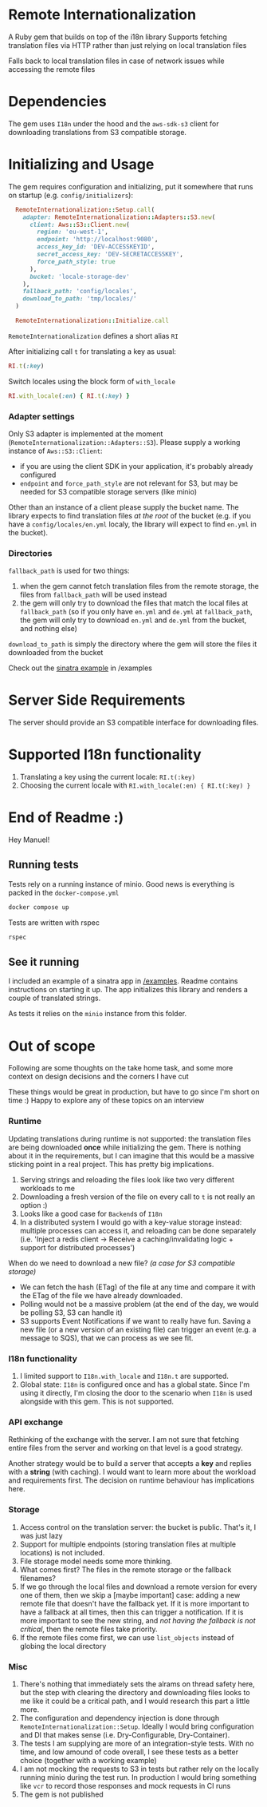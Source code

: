# Remote Internationalization

A Ruby gem that builds on top of the i18n library
Supports fetching translation files via HTTP rather than just relying on local translation files

Falls back to local translation files in case of network issues while accessing the remote files 

# Dependencies

The gem uses `I18n` under the hood and the `aws-sdk-s3` client for downloading translations from S3 compatible storage.

# Initializing and Usage

The gem requires configuration and initializing, put it somewhere that runs on startup (e.g. `config/initializers`):

```ruby
  RemoteInternationalization::Setup.call(
    adapter: RemoteInternationalization::Adapters::S3.new(
      client: Aws::S3::Client.new(
        region: 'eu-west-1',
        endpoint: 'http://localhost:9080',
        access_key_id: 'DEV-ACCESSKEYID',
        secret_access_key: 'DEV-SECRETACCESSKEY',
        force_path_style: true
      ),
      bucket: 'locale-storage-dev'
    ),
    fallback_path: 'config/locales',
    download_to_path: 'tmp/locales/'
  )

  RemoteInternationalization::Initialize.call
```

`RemoteInternationalization` defines a short alias `RI`

After initializing call `t` for translating a key as usual:
```ruby
RI.t(:key)
```

Switch locales using the block form of `with_locale`
```ruby
RI.with_locale(:en) { RI.t(:key) }
```

### Adapter settings

Only S3 adapter is implemented at the moment (`RemoteInternationalization::Adapters::S3`). Please supply a working instance of `Aws::S3::Client`:
- if you are using the client SDK in your application, it's probably already configured
- `endpoint` and `force_path_style` are not relevant for S3, but may be needed for S3 compatible storage servers (like minio)

Other than an instance of a client please supply the bucket name. The library expects to find translation files *at the root* of the bucket (e.g. if you have a `config/locales/en.yml` localy, the library will expect to find `en.yml` in the bucket).

### Directories

`fallback_path` is used for two things:
  1. when the gem cannot fetch translation files from the remote storage, the files from `fallback_path` will be used instead
  1. the gem will only try to download the files that match the local files at `fallback_path` (so if you only have `en.yml` and `de.yml` at `fallback_path`, the gem will only try to download `en.yml` and `de.yml` from the bucket, and nothing else)

`download_to_path` is simply the directory where the gem will store the files it downloaded from the bucket

Check out the [sinatra example](/examples/sinatra) in /examples

# Server Side Requirements

The server should provide an S3 compatible interface for downloading files.

# Supported I18n functionality

1. Translating a key using the current locale: `RI.t(:key)`
1. Choosing the current locale with `RI.with_locale(:en) { RI.t(:key) }`

# End of Readme :) 

Hey Manuel!

## Running tests

Tests rely on a running instance of minio. Good news is everything is packed in the `docker-compose.yml`
```bash
docker compose up
```

Tests are written with rspec
```bash
rspec
```

## See it running

I included an example of a sinatra app in [/examples](/examples/sinatra). Readme contains instructions on starting it up.
The app initializes this library and renders a couple of translated strings.

As tests it relies on the `minio` instance from this folder.

# Out of scope

Following are some thoughts on the take home task, and some more context on design decisions and the corners I have cut

These things would be great in production, but have to go since I'm short on time :)
Happy to explore any of these topics on an interview 

### Runtime

Updating translations during runtime is not supported: the translation files are being downloaded **once** while initializing the gem. There is nothing about it in the requirements, but I can imagine that this would be a massive sticking point in a real project. This has pretty big implications.
  1. Serving strings and reloading the files look like two very different workloads to me
  1. Downloading a fresh version of the file on every call to `t` is not really an option :)
  1. Looks like a good case for `Backend`s of `I18n`
  1. In a distributed system I would go with a key-value storage instead: multiple processes can access it, and reloading can be done separately (i.e. 'Inject a redis client -> Receive a caching/invalidating logic + support for distributed processes')

When do we need to download a new file? *(a case for S3 compatible storage)*
- We can fetch the hash (ETag) of the file at any time and compare it with the ETag of the file we have already downloaded.
- Polling would not be a massive problem (at the end of the day, we would be polling S3, S3 can handle it)
- S3 supports Event Notifications if we want to really have fun. Saving a new file (or a new version of an existing file) can trigger an event (e.g. a message to SQS), that we can process as we see fit. 

### I18n functionality

1. I limited support to  `I18n.with_locale` and `I18n.t` are supported.
1. Global state: `I18n` is configured once and has a global state. Since I'm using it directly, I'm closing the door to the scenario when `I18n` is used alongside with this gem. This is not supported.

### API exchange

Rethinking of the exchange with the server. I am not sure that fetching entire files from the server and working on that level is a good strategy.

Another strategy would be to build a server that accepts a **key** and replies with a **string** (with caching). I would want to learn more about the workload and requirements first. The decision on runtime behaviour has implications here.

### Storage

1. Access control on the translation server: the bucket is public. That's it, I was just lazy
1. Support for multiple endpoints (storing translation files at multiple locations) is not included.
1. File storage model needs some more thinking.
  1. What comes first? The files in the remote storage or the fallback filenames?
  1. If we go through the local files and download a remote version for every one of them, then we skip a [maybe important] case: adding a new remote file that doesn't have the fallback yet. If it is more important to have a fallback at all times, then this can trigger a notification. If it is more important to see the new string, and *not having the fallback is not critical*, then the remote files take priority.
  1. If the remote files come first, we can use `list_objects` instead of globing the local directory

### Misc

1. There's nothing that immediately sets the alrams on thread safety here, but the step with clearing the directory and downloading files looks to me like it could be a critical path, and I would research this part a little more. 
1. The configuration and dependency injection is done through `RemoteInternationalization::Setup`. Ideally I would bring configuration and DI that makes sense (i.e. Dry-Configurable, Dry-Container).
1. The tests I am supplying are more of an integration-style tests. With no time, and low amound of code overall, I see these tests as a better choice (together with a working example)
1. I am not mocking the requests to S3 in tests but rather rely on the locally running minio during the test run. In production I would bring something like `vcr` to record those responses and mock requests in CI runs
1. The gem is not published

